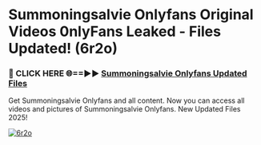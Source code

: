# Summoningsalvie Onlyfans Original Videos 0nlyFans Leaked - Files Updated! (6r2o)

<h3>🔴 CLICK HERE 🌐==►► <a href="https://tinyurl.com/2m67pmp6" rel="nofollow">Summoningsalvie Onlyfans Updated Files</a></h3>

Get Summoningsalvie Onlyfans and all content. Now you can access all videos and pictures of Summoningsalvie Onlyfans. New Updated Files 2025!

[![6r2o](https://i.imgur.com/H4QAA4z.gif)](https://tinyurl.com/2m67pmp6)